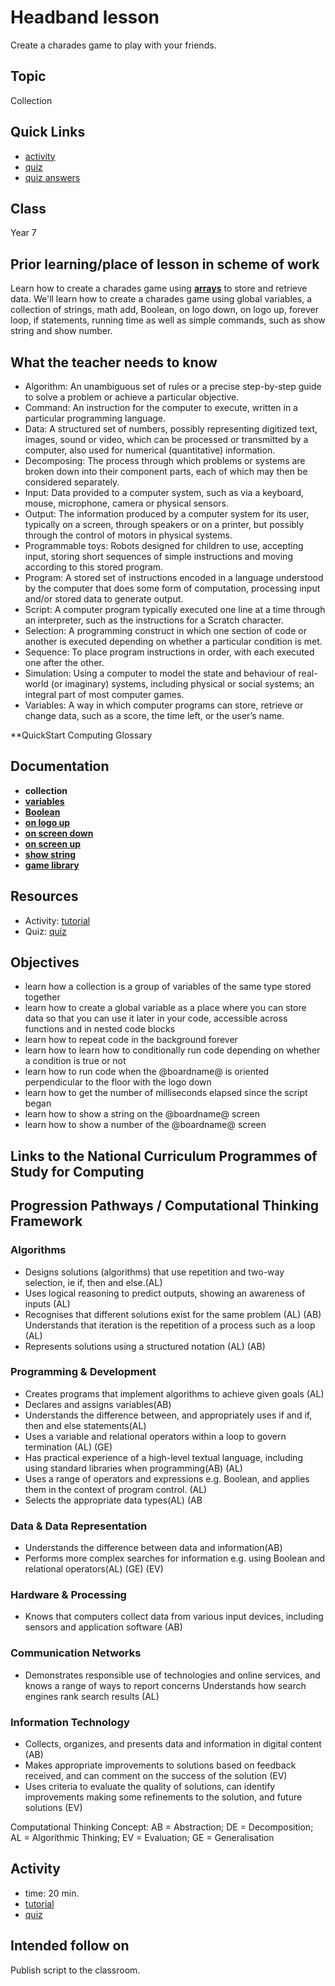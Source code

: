 # Headband lesson

Create a charades game to play with your friends.

## Topic

Collection

## Quick Links

* [activity](/lessons/headbands/activity)
* [quiz](/lessons/headbands/quiz)
* [quiz answers](/lessons/headbands/quiz-answers)

## Class

Year 7

## Prior learning/place of lesson in scheme of work

Learn how to create a charades game using **[arrays](/types/array)** to store and retrieve data. We'll  learn how to create a charades game using global variables, a collection of strings, math add, Boolean, on logo down, on logo up, forever loop, if statements, running time as well as simple commands, such as show string and show number.

## What the teacher needs to know

* Algorithm: An unambiguous set of rules or a precise step-by-step guide to solve a problem or achieve a particular objective.
* Command: An instruction for the computer to execute, written in a particular programming language.
* Data: A structured set of numbers, possibly representing digitized text, images, sound or video, which can be processed or transmitted by a computer, also used for numerical (quantitative) information.
* Decomposing: The process through which problems or systems are broken down into their component parts, each of which may then be considered separately.
* Input: Data provided to a computer system, such as via a keyboard, mouse, microphone, camera or physical sensors.
* Output: The information produced by a computer system for its user, typically on a screen, through speakers or on a printer, but possibly through the control of motors in physical systems.
* Programmable toys: Robots designed for children to use, accepting input, storing short sequences of simple instructions and moving according to this stored program.
* Program: A stored set of instructions encoded in a language understood by the computer that does some form of computation, processing input and/or stored data to generate output.
* Script: A computer program typically executed one line at a time through an interpreter, such as the instructions for a Scratch character.
* Selection: A programming construct in which one section of code or another is executed depending on whether a particular condition is met.
* Sequence: To place program instructions in order, with each executed one after the other.
* Simulation: Using a computer to model the state and behaviour of real-world (or imaginary) systems, including physical or social systems; an integral part of most computer games.
* Variables: A way in which computer programs can store, retrieve or change data, such as a score, the time left, or the user’s name.

**QuickStart Computing Glossary

## Documentation

* **collection**
* **[variables](/blocks/variables)**
* **[Boolean](/blocks/logic/boolean)**
* **[on logo up](/reference/input/on-gesture)**
* **[on screen down](/reference/input/on-gesture)**
* **[on screen up](/reference/input/on-gesture)**
* **[show string](/reference/basic/show-string)**
* **[game library](/reference/game)**

## Resources

* Activity: [tutorial](/lessons/headbands/activity)
* Quiz: [quiz](/lessons/headbands/quiz)

## Objectives

* learn how a collection is a group of variables of the same type stored together
* learn how to create a global variable as a place where you can store data so that you can use it later in your code, accessible across functions and in nested code blocks
* learn how to repeat code in the background forever
* learn how to learn how to conditionally run code depending on whether a condition is true or not
* learn how to run code when the @boardname@ is oriented perpendicular to the floor with the logo down
* learn how to get the number of milliseconds elapsed since the script began
* learn how to show a string on the @boardname@ screen
* learn how to show a number of the @boardname@ screen

## Links to the National Curriculum Programmes of Study for Computing

## Progression Pathways / Computational Thinking Framework

### Algorithms

* Designs solutions (algorithms) that use repetition and two-way  selection, ie if, then and else.(AL)
*  Uses logical reasoning to predict  outputs, showing an awareness of inputs (AL)
* Recognises that different solutions exist for the same problem (AL) (AB)  Understands that iteration is the repetition of a process such as a loop (AL)
* Represents solutions using a structured notation (AL) (AB)

### Programming & Development

* Creates programs that implement algorithms to achieve given goals (AL)
*  Declares and assigns variables(AB)
* Understands the difference between, and appropriately uses if and if, then and else statements(AL)
* Uses a variable and relational operators within a loop to govern termination (AL) (GE)
* Has practical experience of a high-level textual language, including using standard libraries when programming(AB) (AL)
* Uses a range of operators and expressions e.g. Boolean, and applies them in the context of program control. (AL)
* Selects the appropriate data types(AL) (AB

### Data & Data Representation

* Understands the difference between data and information(AB)
* Performs more complex searches for information e.g. using Boolean and relational operators(AL) (GE) (EV)

### Hardware & Processing

* Knows that computers collect data from various input devices, including sensors and application software (AB)

### Communication Networks

* Demonstrates responsible use of technologies and online services, and knows a range of ways to report concerns Understands how search engines rank search results (AL)

### Information Technology

* Collects, organizes, and presents data and information in digital content (AB)
* Makes appropriate improvements to solutions based on feedback received, and can comment on the success of the solution (EV)
* Uses criteria to evaluate the quality of solutions, can identify improvements making some refinements to the solution, and future  solutions (EV)

Computational Thinking Concept: AB = Abstraction; DE = Decomposition; AL = Algorithmic Thinking; EV = Evaluation; GE = Generalisation

## Activity

* time: 20 min.
* [tutorial](/lessons/headbands/activity)
* [quiz](/lessons/headbands/quiz)

## Intended follow on

Publish script to the classroom.
